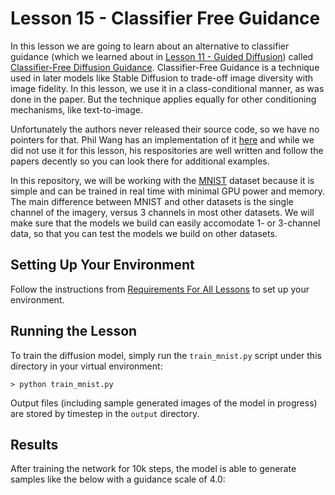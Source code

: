 # Lesson 15 - Classifier Free Guidance

In this lesson we are going to learn about an alternative to classifier guidance (which we learned about in [Lesson 11 - Guided Diffusion](https://github.com/swookey-thinky/mindiffusion/tree/main/lesson_11)) called [Classifier-Free Diffusion Guidance](https://arxiv.org/abs/2207.12598). Classifier-Free Guidance is a technique used in later models like Stable Diffusion to trade-off image diversity with image fidelity. In this lesson, we use it in a class-conditional manner, as was done in the paper. But the technique applies equally for other conditioning mechanisms, like text-to-image.

Unfortunately the authors never released their source code, so we have no pointers for that. Phil Wang has an implementation of it [here](https://github.com/lucidrains/classifier-free-guidance-pytorch) and while we did not use it for this lesson, his respositories are well written and follow the papers decently so you can look there for additional examples.

In this repository, we will be working with the [MNIST](https://en.wikipedia.org/wiki/MNIST_database) dataset because it is simple and can be trained in real time with minimal GPU power and memory. The main difference between MNIST and other datasets is the single channel of the imagery, versus 3 channels in most other datasets. We will make sure that the models we build can easily accomodate 1- or 3-channel data, so that you can test the models we build on other datasets.

## Setting Up Your Environment

Follow the instructions from [Requirements For All Lessons](https://github.com/swookey-thinky/mindiffusion?tab=readme-ov-file#requirements-for-all-lessons) to set up your environment.

## Running the Lesson

To train the diffusion model, simply run the `train_mnist.py` script under this directory in your virtual environment:

```
> python train_mnist.py
```

Output files (including sample generated images of the model in progress) are stored by timestep in the `output` directory.

## Results

After training the network for 10k steps, the model is able to generate samples like the below with a guidance scale of 4.0:

<!-- ![CFG](https://drive.google.com/uc?export=view&id=1_kh2eBgzMNOf1GdeJ-jpRr-6baUrgX2t) -->

